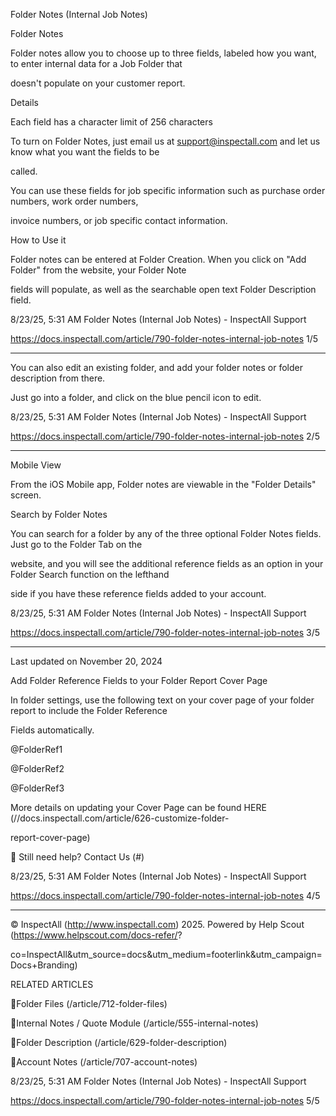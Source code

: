 Folder Notes (Internal Job Notes)

Folder Notes

Folder notes allow you to choose up to three fields, labeled how you want, to enter internal data for a Job Folder that

doesn't populate on your customer report.

Details

Each field has a character limit of 256 characters

To turn on Folder Notes, just email us at support@inspectall.com and let us know what you want the fields to be

called.

You can use these fields for job specific information such as purchase order numbers, work order numbers,

invoice numbers, or job specific contact information.

How to Use it

Folder notes can be entered at Folder Creation.  When you click on "Add Folder" from the website, your Folder Note

fields will populate, as well as the searchable open text Folder Description field.

8/23/25, 5:31 AM Folder Notes (Internal Job Notes) - InspectAll Support

https://docs.inspectall.com/article/790-folder-notes-internal-job-notes 1/5


---

You can also edit an existing folder, and add your folder notes or folder description from there.

Just go into a folder, and click on the blue pencil icon to edit.

8/23/25, 5:31 AM Folder Notes (Internal Job Notes) - InspectAll Support

https://docs.inspectall.com/article/790-folder-notes-internal-job-notes 2/5


---

Mobile View

From the iOS Mobile app, Folder notes are viewable in the "Folder Details" screen.

Search by Folder Notes

You can  search for a folder by any of the three optional Folder Notes fields.  Just go to the Folder Tab on the

website, and you will see the additional reference fields as an option in your Folder Search function on the lefthand

side if you have these reference fields added to your account.

8/23/25, 5:31 AM Folder Notes (Internal Job Notes) - InspectAll Support

https://docs.inspectall.com/article/790-folder-notes-internal-job-notes 3/5


---

Last updated on November 20, 2024

Add Folder Reference Fields to your Folder Report Cover Page

In folder settings, use the following text on your cover page of your folder report to include the Folder Reference

Fields automatically.

@FolderRef1

@FolderRef2

@FolderRef3

More details on updating your Cover Page can be found HERE (//docs.inspectall.com/article/626-customize-folder-

report-cover-page)

 Still need help? Contact Us (#)

8/23/25, 5:31 AM Folder Notes (Internal Job Notes) - InspectAll Support

https://docs.inspectall.com/article/790-folder-notes-internal-job-notes 4/5


---

© InspectAll (http://www.inspectall.com) 2025. Powered by Help Scout (https://www.helpscout.com/docs-refer/?

co=InspectAll&utm_source=docs&utm_medium=footerlink&utm_campaign=Docs+Branding)

RELATED ARTICLES

Folder Files (/article/712-folder-files)

Internal Notes / Quote Module (/article/555-internal-notes)

Folder Description (/article/629-folder-description)

Account Notes (/article/707-account-notes)

8/23/25, 5:31 AM Folder Notes (Internal Job Notes) - InspectAll Support

https://docs.inspectall.com/article/790-folder-notes-internal-job-notes 5/5

